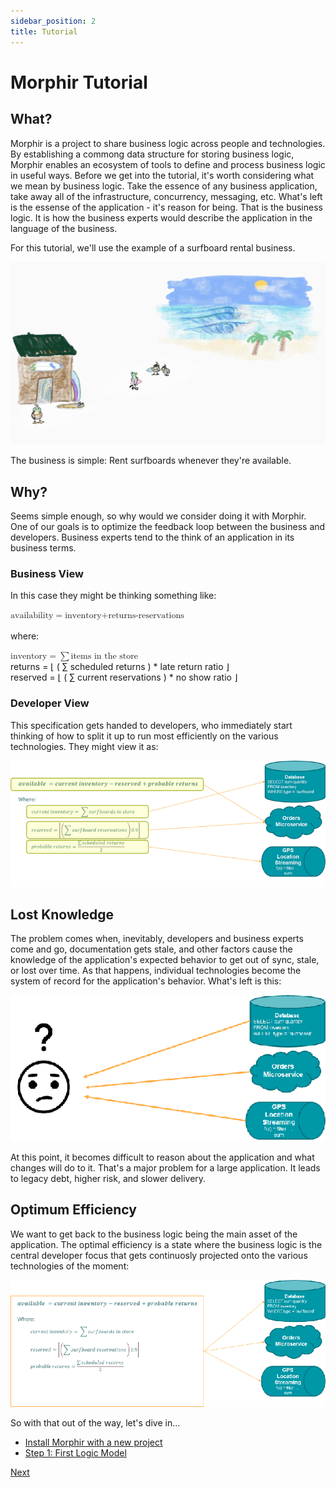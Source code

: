 ```yaml
---
sidebar_position: 2
title: Tutorial
---
```


# Morphir Tutorial

## What?

Morphir is a project to share business logic across people and technologies. By establishing a commong data structure for storing business logic, Morphir enables an ecosystem of tools to define and process business logic in useful ways. Before we get into the tutorial, it's worth considering what we mean by business logic. Take the essence of any business application, take away all of the infrastructure, concurrency, messaging, etc. What's left is the essense of the application - it's reason for being. That is the business logic. It is how the business experts would describe the application in the language of the business.

For this tutorial, we'll use the example of a surfboard rental business.

![surfboard Rentals](./surfboard_rentals.png)

The business is simple: Rent surfboards whenever they're available.

## Why?

Seems simple enough, so why would we consider doing it with Morphir. One of our goals is to optimize the feedback loop between the business and developers.
Business experts tend to the think of an application in its business terms.

### Business View

In this case they might be thinking something like:

<div style={{paddingLeft:'50px', fontSize:'20px', borderStyle: 'solid'}} >
  <math xmlns="http://www.w3.org/1998/Math/MathML" mode="display">
     <mrow>
          <mi>availability</mi>
          <mo>=</mo>
          <mi>inventory</mi>
          <mn>+</mn>
          <mi>returns</mi>
          <mn>-</mn>
          <mi>reservations</mi>
     </mrow>
  </math>
  <br/>
  <br/>
where:
  <br/>
  <p style={{paddingLeft:'70px'}} >
  <math xmlns="http://www.w3.org/1998/Math/MathML" mode="display">
     <mrow>
          <mi>inventory</mi>
          <mo>=</mo>
          <mo>&sum;</mo> <mi>items in the store</mi>
     </mrow>
     <br/>
     <mrow>
          <mi>returns</mi>
          <mo>=</mo>
          <mo>&lfloor;</mo>
          <mfrac>
               <mo>
               ( 
                    <mo>
                         <mo>&sum;</mo> 
                         <mi>scheduled returns</mi>
                    </mo> 
               )
               </mo>
               <mo>*</mo>
               <mn>late return ratio</mn>
          </mfrac>
          <mo>&rfloor;</mo>
     </mrow>
     <br/>
     <mrow>
          <mi>reserved</mi>
          <mo>=</mo>
          <mo>&lfloor;</mo>
          <mrow>
               <mo>
               ( 
                    <mo>
                         <mo>&sum;</mo>
                         <mi>current reservations</mi>
                    </mo> 
               )
               </mo>
               <mo>*</mo>
               <mn>no show ratio</mn>
          </mrow>
          <mo>&rfloor;</mo>
     </mrow>
  </math>
  </p>
</div>

### Developer View

This specification gets handed to developers, who immediately start thinking of how to split it up to run most efficiently on the various technologies. They might view it as:

![surfboard Rentals](./developer_view.png)

## Lost Knowledge

The problem comes when, inevitably, developers and business experts come and go, documentation gets stale, and other factors cause the knowledge of the application's expected behavior to get out of sync, stale, or lost over time. As that happens, individual technologies become the system of record for the application's behavior. What's left is this:

![surfboard Rentals](./lost_knowledge.png)

At this point, it becomes difficult to reason about the application and what changes will do to it. That's a major problem for a large application. It leads to legacy debt, higher risk, and slower delivery.

## Optimum Efficiency

We want to get back to the business logic being the main asset of the application. The optimal efficiency is a state where the business logic is the central developer focus that gets continuosly projected onto the various technologies of the moment:

![surfboard Rentals](./ideal.png)

So with that out of the way, let's dive in...

-   [Install Morphir with a new project](install.md)
-   [Step 1: First Logic Model](step_1_first_logic/readme.md)

[Next](install.md)
